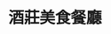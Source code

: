 ---
title: "酒莊美食餐廳"
description: "酒莊美食餐廳"
layout: shop
keywords:
  - 美食競賽
  - 台灣美食
  - 美食精選
datePublished: "2025-06-30"
dateModified: "2025-07-05"
city: "新北市"
district: "萬里區"
address: "新北市萬里區內中福路4號"
phone: "0224921616"
geo: "25.165212956517355, 121.66764788381585"
google_map: "https://maps.app.goo.gl/1QK6sfMwxTyoedtz8"
footinder: "https://footinder.com.tw/%E6%96%B0%E5%8C%97%E5%B8%82%E8%90%AC%E9%87%8C%E5%8D%80/9683/"
official: "https://www.facebook.com/p/%E9%85%92%E8%8E%8A%E7%BE%8E%E9%A3%9F%E9%A4%90%E5%BB%B3-100043658457279/"
award:
  - name: "500盤"
    year: "2024"
    entries:
      - dishes:
          - "地瓜桔捲"

---